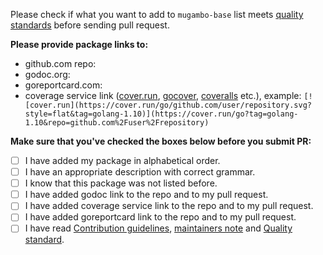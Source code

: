 Please check if what you want to add to `mugambo-base` list meets [quality standards](https://github.com/mugambocoin/mugambo-base/blob/master/CONTRIBUTING.md#quality-standard) before sending pull request.

**Please provide package links to:**

- github.com repo:
- godoc.org:
- goreportcard.com:
- coverage service link ([cover.run](https://cover.run/), [gocover](http://gocover.io/), [coveralls](https://coveralls.io/) etc.), example: `[![cover.run](https://cover.run/go/github.com/user/repository.svg?style=flat&tag=golang-1.10)](https://cover.run/go?tag=golang-1.10&repo=github.com%2Fuser%2Frepository)`

**Make sure that you've checked the boxes below before you submit PR:**

- [ ] I have added my package in alphabetical order.
- [ ] I have an appropriate description with correct grammar.
- [ ] I know that this package was not listed before.
- [ ] I have added godoc link to the repo and to my pull request.
- [ ] I have added coverage service link to the repo and to my pull request.
- [ ] I have added goreportcard link to the repo and to my pull request.
- [ ] I have read [Contribution guidelines](https://github.com/mugambocoin/mugambo-base/blob/master/CONTRIBUTING.md#contribution-guidelines), [maintainers note](https://github.com/mugambocoin/mugambo-base/blob/master/CONTRIBUTING.md#maintainers) and [Quality standard](https://github.com/mugambocoin/mugambo-base/blob/master/CONTRIBUTING.md#quality-standard).
